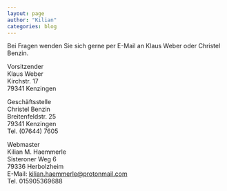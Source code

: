 ```yaml
---
layout: page
author: "Kilian"
categories: blog
---
```


Bei Fragen wenden Sie sich gerne per E-Mail an Klaus Weber oder Christel Benzin.

Vorsitzender  
Klaus Weber  
Kirchstr. 17  
79341 Kenzingen

Geschäftsstelle  
Christel Benzin  
Breitenfeldstr. 25  
79341 Kenzingen  
Tel. (07644) 7605  

Webmaster  
Kilian M. Haemmerle  
Sisteroner Weg 6  
79336 Herbolzheim  
E-Mail: <kilian.haemmerle@protonmail.com>  
Tel. 015905369688
